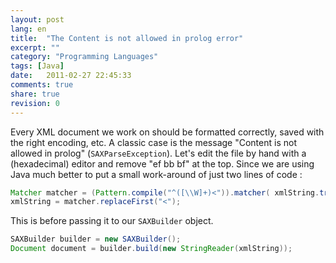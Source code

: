 ```yaml
---
layout: post
lang: en
title:  "The Content is not allowed in prolog error"
excerpt: ""
category: "Programming Languages"
tags: [Java]
date:   2011-02-27 22:45:33
comments: true
share: true
revision: 0
---
```

Every XML document we work on should be formatted correctly, saved with the right encoding, etc.
A classic case is the message "Content is not allowed in prolog" (`SAXParseException`).
Let's edit the file by hand with a (hexadecimal) editor and remove "ef bb bf" at the top.
Since we are using Java much better to put a small work-around of just two lines of code :

```java
Matcher matcher = (Pattern.compile("^([\\W]+)<")).matcher( xmlString.trim() );
xmlString = matcher.replaceFirst("<");
```

This is before passing it to our `SAXBuilder` object.

```java
SAXBuilder builder = new SAXBuilder();
Document document = builder.build(new StringReader(xmlString));
```
